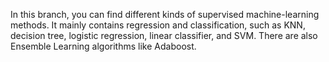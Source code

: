 In this branch, you can find different kinds of supervised machine-learning methods. It mainly contains regression and classification, such as KNN, decision tree, logistic regression, linear classifier, and SVM.
There are also Ensemble Learning algorithms like Adaboost.
